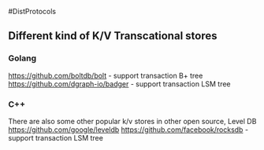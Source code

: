 #DistProtocols


## Different kind of K/V Transcational stores

### Golang
https://github.com/boltdb/bolt - support transaction B+ tree
https://github.com/dgraph-io/badger - support transaction LSM tree

### C++
There are also some other popular k/v stores in other open source, Level DB
https://github.com/google/leveldb
https://github.com/facebook/rocksdb - support transaction LSM tree
